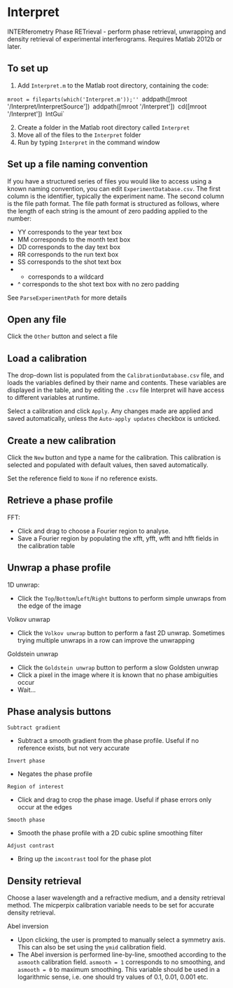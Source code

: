 Interpret
=========

INTERferometry Phase RETrieval - perform phase retrieval, unwrapping and density retrieval of experimental interferograms. Requires Matlab 2012b or later.

To set up
---------

1. Add `Interpret.m` to the Matlab root directory, containing the code:

`mroot = fileparts(which('Interpret.m'));''
`addpath([mroot '/Interpret/InterpretSource'])`
`addpath([mroot '/Interpret'])`
`cd([mroot '/Interpret'])`
`IntGui`

2. Create a folder in the Matlab root directory called `Interpret`
3. Move all of the files to the `Interpret` folder
4. Run by typing `Interpret` in the command window

Set up a file naming convention
-------------------------------

If you have a structured series of files you would like to access using a known naming convention, you can edit `ExperimentDatabase.csv`. The first column is the identifier, typically the experiment name. The second column is the file path format. The file path format is structured as follows, where the length of each string is the amount of zero padding applied to the number:

- YY corresponds to the year text box
- MM corresponds to the month text box
- DD corresponds to the day text box
- RR corresponds to the run text box
- SS corresponds to the shot text box
- * corresponds to a wildcard
- ^ corresponds to the shot text box with no zero padding

See `ParseExperimentPath` for more details

Open any file
-------------

Click the `Other` button and select a file

Load a calibration
------------------

The drop-down list is populated from the `CalibrationDatabase.csv` file, and loads the variables defined by their name and contents. These variables are displayed in the table, and by editing the `.csv` file Interpret will have access to different variables at runtime.

Select a calibration and click `Apply`. Any changes made are applied and saved automatically, unless the `Auto-apply updates` checkbox is unticked.

Create a new calibration
------------------------

Click the `New` button and type a name for the calibration. This calibration is selected and populated with default values, then saved automatically.

Set the reference field to `None` if no reference exists.


Retrieve a phase profile
------------------------

FFT:

- Click and drag to choose a Fourier region to analyse.
- Save a Fourier region by populating the xfft, yfft, wfft and hfft fields in the calibration table

Unwrap a phase profile
----------------------

1D unwrap:

- Click the `Top`/`Bottom`/`Left`/`Right` buttons to perform simple unwraps from the edge of the image

Volkov unwrap

- Click the `Volkov unwrap` button to perform a fast 2D unwrap. Sometimes trying multiple unwraps in a row can improve the unwrapping

Goldstein unwrap

- Click the `Goldstein unwrap` button to perform a slow Goldsten unwrap
- Click a pixel in the image where it is known that no phase ambiguities occur
- Wait...

Phase analysis buttons
----------------------

`Subtract gradient`

- Subtract a smooth gradient from the phase profile. Useful if no reference exists, but not very accurate

`Invert phase`

- Negates the phase profile

`Region of interest`

- Click and drag to crop the phase image. Useful if phase errors only occur at the edges

`Smooth phase`

- Smooth the phase profile with a 2D cubic spline smoothing filter

`Adjust contrast`

- Bring up the `imcontrast` tool for the phase plot

Density retrieval
-----------------

Choose a laser wavelength and a refractive medium, and a density retrieval method. The micperpix calibration variable needs to be set for accurate density retrieval.

Abel inversion

- Upon clicking, the user is prompted to manually select a symmetry axis. This can also be set using the `ymid` calibration field.
- The Abel inversion is performed line-by-line, smoothed according to the `asmooth` calibration field. `asmooth = 1` corresponds to no smoothing, and `asmooth = 0` to maximum smoothing. This variable should be used in a logarithmic sense, i.e. one should try values of 0.1, 0.01, 0.001 etc.
